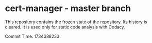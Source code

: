 # cert-manager - master branch

This repository contains the frozen state of the repository.
Its history is cleared. It is used only for static code
analysis with Codacy.

Commit Time: 1734388233